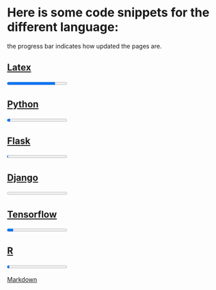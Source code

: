 

# Here is some code snippets for the different language:
the progress bar indicates how updated the pages are.

## [Latex](latex/)
<progress value="80" max="100"></progress>


## [Python](python/)
<progress value="5" max="100"></progress>
## [Flask](Flask/)
<progress value="1" max="100"></progress>
## [Django](django/)
<progress value="0" max="100"></progress>
## [Tensorflow](http://niklasinde.github.io/datascience/tensorflow/)
<progress value="10" max="100"></progress>
## [R](R/)
<progress value="4" max="100"></progress>

[Markdown](https://guides.github.com/features/mastering-markdown/)<br/>
